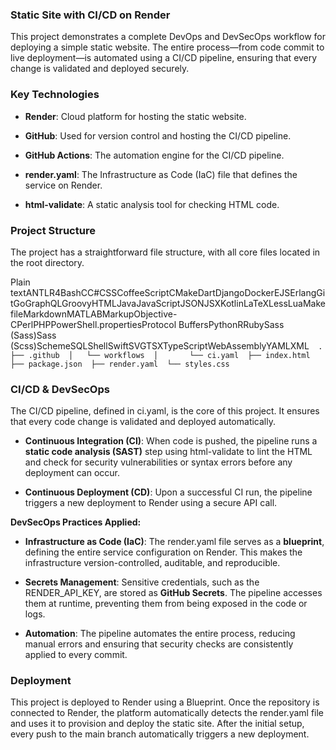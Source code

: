 ### Static Site with CI/CD on Render

This project demonstrates a complete DevOps and DevSecOps workflow for deploying a simple static website. The entire process—from code commit to live deployment—is automated using a CI/CD pipeline, ensuring that every change is validated and deployed securely.

### Key Technologies

*   **Render**: Cloud platform for hosting the static website.
    
*   **GitHub**: Used for version control and hosting the CI/CD pipeline.
    
*   **GitHub Actions**: The automation engine for the CI/CD pipeline.
    
*   **render.yaml**: The Infrastructure as Code (IaC) file that defines the service on Render.
    
*   **html-validate**: A static analysis tool for checking HTML code.
    

### Project Structure

The project has a straightforward file structure, with all core files located in the root directory.

Plain textANTLR4BashCC#CSSCoffeeScriptCMakeDartDjangoDockerEJSErlangGitGoGraphQLGroovyHTMLJavaJavaScriptJSONJSXKotlinLaTeXLessLuaMakefileMarkdownMATLABMarkupObjective-CPerlPHPPowerShell.propertiesProtocol BuffersPythonRRubySass (Sass)Sass (Scss)SchemeSQLShellSwiftSVGTSXTypeScriptWebAssemblyYAMLXML`   .  ├── .github  │   └── workflows  │       └── ci.yaml  ├── index.html  ├── package.json  ├── render.yaml  └── styles.css   `

### CI/CD & DevSecOps

The CI/CD pipeline, defined in ci.yaml, is the core of this project. It ensures that every code change is validated and deployed automatically.

*   **Continuous Integration (CI)**: When code is pushed, the pipeline runs a **static code analysis (SAST)** step using html-validate to lint the HTML and check for security vulnerabilities or syntax errors before any deployment can occur.
    
*   **Continuous Deployment (CD)**: Upon a successful CI run, the pipeline triggers a new deployment to Render using a secure API call.
    

**DevSecOps Practices Applied:**

*   **Infrastructure as Code (IaC)**: The render.yaml file serves as a **blueprint**, defining the entire service configuration on Render. This makes the infrastructure version-controlled, auditable, and reproducible.
    
*   **Secrets Management**: Sensitive credentials, such as the RENDER\_API\_KEY, are stored as **GitHub Secrets**. The pipeline accesses them at runtime, preventing them from being exposed in the code or logs.
    
*   **Automation**: The pipeline automates the entire process, reducing manual errors and ensuring that security checks are consistently applied to every commit.
    

### Deployment

This project is deployed to Render using a Blueprint. Once the repository is connected to Render, the platform automatically detects the render.yaml file and uses it to provision and deploy the static site. After the initial setup, every push to the main branch automatically triggers a new deployment.
